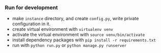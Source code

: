 ### Run for development

- make `instance` directory, and create `config.py`, write private
configuration in it.
- create virtual environment with `virtualenv venv`
- activate the virtual environment with `source venv/bin/activate`
- install dependency packages with `pip install -r requirements.txt`
- run with `python run.py` or `python manage.py runserver`
